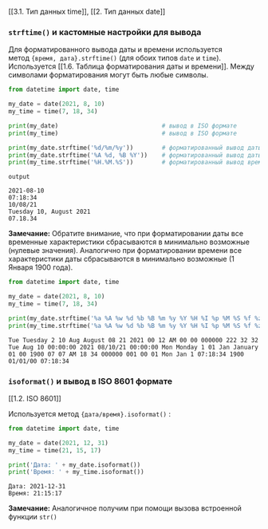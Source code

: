 [[3.1. Тип данных time]], [[2. Тип данных date]]
### `strftime()` и кастомные настройки для вывода
Для форматированного вывода даты и времени используется метод `{время, дата}.strftime()` (для обоих типов `date` и `time`). Используется [[1.6. Таблица форматирования даты и времени]]. Между символами форматирования могут быть любые символы. 

```python
from datetime import date, time

my_date = date(2021, 8, 10)
my_time = time(7, 18, 34)

print(my_date)                             # вывод в ISO формате
print(my_time)                             # вывод в ISO формате

print(my_date.strftime('%d/%m/%y'))        # форматированный вывод даты
print(my_date.strftime('%A %d, %B %Y'))    # форматированный вывод даты
print(my_time.strftime('%H.%M.%S'))        # форматированный вывод времени
```
```
output

2021-08-10
07:18:34
10/08/21
Tuesday 10, August 2021
07.18.34
```

**Замечание:** Обратите внимание, что при форматировании даты все временные характеристики сбрасываются в минимально возможные (нулевые значения). Аналогично при форматировании времени все характеристики даты сбрасываются в минимально возможные (1 Января 1900 года).

```python
from datetime import date, time

my_date = date(2021, 8, 10)
my_time = time(7, 18, 34)

print(my_date.strftime('%a %A %w %d %b %B %m %y %Y %H %I %p %M %S %f %z %Z %j %U %W %c %x %X'))
print(my_time.strftime('%a %A %w %d %b %B %m %y %Y %H %I %p %M %S %f %z %Z %j %U %W %c %x %X'))
```
```output
Tue Tuesday 2 10 Aug August 08 21 2021 00 12 AM 00 00 000000 222 32 32 Tue Aug 10 00:00:00 2021 08/10/21 00:00:00 Mon Monday 1 01 Jan January 01 00 1900 07 07 AM 18 34 000000 001 00 01 Mon Jan 1 07:18:34 1900 01/01/00 07:18:34
```

### `isoformat()` и вывод в ISO 8601 формате
[[1.2. ISO 8601]]

Используется метод `{дата/время}.isoformat()` :

```python
from datetime import date, time

my_date = date(2021, 12, 31)
my_time = time(21, 15, 17)

print('Дата: ' + my_date.isoformat())
print('Время: ' + my_time.isoformat())
```
```output
Дата: 2021-12-31
Время: 21:15:17
```

**Замечание:** Аналогичное получим при помощи вызова встроенной функции `str()`